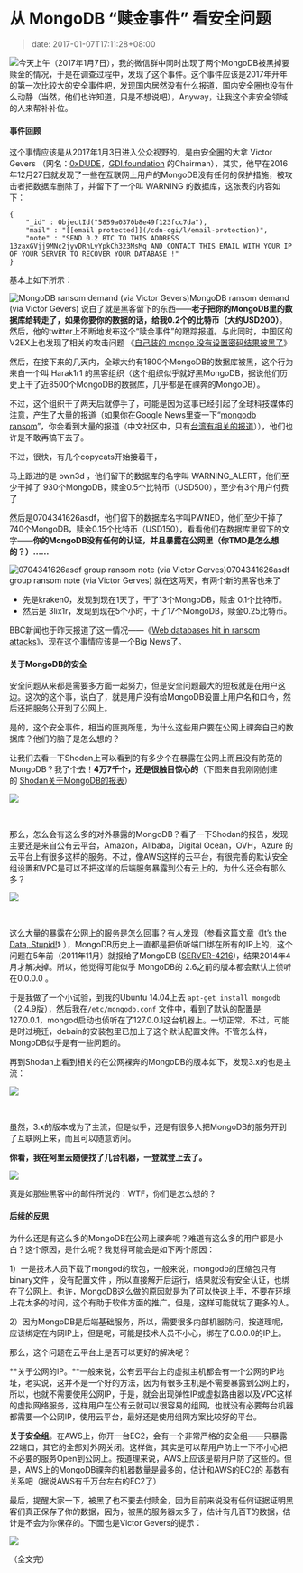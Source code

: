 # 从 MongoDB “赎金事件” 看安全问题
>date: 2017-01-07T17:11:28+08:00


![](https://coolshell.cn/wp-content/uploads/2017/01/MongoDB-360x200.jpg)今天上午（2017年1月7日），我的微信群中同时出现了两个MongoDB被黑掉要赎金的情况，于是在调查过程中，发现了这个事件。这个事件应该是2017年开年的第一次比较大的安全事件吧，发现国内居然没有什么报道，国内安全圈也没有什么动静（当然，他们也许知道，只是不想说吧），Anyway，让我这个非安全领域的人来帮补补位。


#### 事件回顾


这个事情应该是从2017年1月3日进入公众视野的，是由安全圈的大拿 Victor Gevers （网名：[0xDUDE](https://twitter.com/0xDUDE)，[GDI.foundation](http://GDI.foundation "http://GDI.foundation") 的Chairman），其实，他早在2016年12月27日就发现了一些在互联网上用户的MongoDB没有任何的保护措施，被攻击者把数据库删除了，并留下了一个叫 WARNING 的数据库，这张表的内容如下：



```
{
    "_id" : ObjectId("5859a0370b8e49f123fcc7da"),
    "mail" : "[[email protected]](/cdn-cgi/l/email-protection)",
    "note" : "SEND 0.2 BTC TO THIS ADDRESS 13zaxGVjj9MNc2jyvDRhLyYpkCh323MsMq AND CONTACT THIS EMAIL WITH YOUR IP OF YOUR SERVER TO RECOVER YOUR DATABASE !"
}
```

基本上如下所示：



![MongoDB ransom demand (via Victor Gevers)](https://coolshell.cn/wp-content/uploads/2017/01/MongoDB-ransom.png)MongoDB ransom demand (via Victor Gevers)
说白了就是黑客留下的东西——**老子把你的MongoDB里的数据库给转走了，如果你要你的数据的话，给我0.2个的比特币（大约USD200）**。然后，他的twitter上不断地发布这个“赎金事件”的跟踪报道。与此同时，中国区的V2EX上也发现了相关的攻击问题 《[自己装的 mongo 没有设置密码结果被黑了](https://www.v2ex.com/t/331887)》


然后，在接下来的几天内，全球大约有1800个MongoDB的数据库被黑，这个行为来自一个叫 Harak1r1 的黑客组织（这个组织似乎就好黑MongoDB，据说他们历史上干了近8500个MongoDB的数据库，几乎都是在祼奔的MongoDB）。


不过，这个组织干了两天后就停手了，可能是因为这事已经引起了全球科技媒体的注意，产生了大量的报道（如果你在Google News里查一下“[mongodb ransom](https://www.google.com/webhp?sourceid=chrome-instant&ion=1&espv=2&ie=UTF-8#q=mongodb+ransom&newwindow=1&tbm=nws)”，你会看到大量的报道（中文社区中，只有[台湾有相关的报道](https://unwire.pro/2017/01/05/2000-mongodb-ransom/security/)）），他们也许是不敢再搞下去了。


不过，很快，有几个copycats开始接着干，


马上跟进的是 own3d ，他们留下的数据库的名字叫 WARNING\_ALERT，他们至少干掉了 930个MongoDB，赎金0.5个比特币（USD500），至少有3个用户付费了


然后是0704341626asdf，他们留下的数据库名字叫PWNED，他们至少干掉了740个MongoDB，赎金0.15个比特币（USD150），看看他们在数据库里留下的文字——**你的MongoDB没有任何的认证，并且暴露在公网里（你TMD是怎么想的？）……**


![0704341626asdf group ransom note (via Victor Gerves)](https://coolshell.cn/wp-content/uploads/2017/01/MongoDB-Group-3.jpg)0704341626asdf group ransom note (via Victor Gerves)
就在这两天，有两个新的黑客也来了


* 先是kraken0，发现到现在1天了，干了13个MongoDB，赎金 0.1个比特币。
* 然后是 3lix1r，发现到现在5个小时，干了17个MongoDB，赎金0.25比特币。


BBC新闻也于昨天报道了这一情况——《[Web databases hit in ransom attacks](http://www.bbc.com/news/technology-38521973)》，现在这个事情应该是一个Big News了。


#### 关于MongoDB的安全


安全问题从来都是需要多方面一起努力，但是安全问题最大的短板就是在用户这边。这次的这个事，说白了，就是用户没有给MongoDB设置上用户名和口令，然后还把服务公开到了公网上。


是的，这个安全事件，相当的匪夷所思，为什么这些用户要在公网上祼奔自己的数据库？他们的脑子是怎么想的？


让我们去看一下Shodan上可以看到的有多少个在暴露在公网上而且没有防范的MongoDB？我了个去！**4万7千个，还是很触目惊心的**（下图来自我刚刚创建的 [Shodan关于MongoDB的报表](https://www.shodan.io/report/h0bgF6zM)）


![](https://coolshell.cn/wp-content/uploads/2017/01/MongoDB_Shodan-1024x485.png)


 


那么，怎么会有这么多的对外暴露的MongoDB？看了一下Shodan的报告，发现主要还是来自公有云平台，Amazon，Alibaba，Digital Ocean，OVH，Azure 的云平台上有很多这样的服务。不过，像AWS这样的云平台，有很完善的默认安全组设置和VPC是可以不把这样的后端服务暴露到公有云上的，为什么还会有那么多？


![](https://coolshell.cn/wp-content/uploads/2017/01/MongoDB_Org.png)


 


这么大量的暴露在公网上的服务是怎么回事？有人发现（参看这篇文章《[It’s the Data, Stupid!](https://blog.shodan.io/its-the-data-stupid/)》 ），MongoDB历史上一直都是把侦听端口绑在所有的IP上的，这个问题在5年前（2011年11月）就报给了MongoDB ([SERVER-4216](https://jira.mongodb.org/browse/SERVER-4216))，结果2014年4月才解决掉。所以，他觉得可能似乎 MongoDB的 2.6之前的版本都会默认上侦听在0.0.0.0 。


于是我做了一个小试验，到我的Ubuntu 14.04上去 `apt-get install mongodb`（2.4.9版），然后我在`/etc/mongodb.conf` 文件中，看到了默认的配置是127.0.0.1，mongod启动也侦听在了127.0.0.1这台机器上。一切正常。不过，可能是时过境迁，debain的安装包里已加上了这个默认配置文件。不管怎么样，MongoDB似乎是有一些问题的。


再到Shodan上看到相关的在公网裸奔的MongoDB的版本如下，发现3.x的也是主流：


![](https://coolshell.cn/wp-content/uploads/2017/01/MongoDB_Version.png)


 


虽然，3.x的版本成为了主流，但是似乎，还是有很多人把MongoDB的服务开到了互联网上来，而且可以随意访问。


**你看，我在阿里云随便找了几台机器，一登就登上去了。**


![](https://coolshell.cn/wp-content/uploads/2017/01/MongoDB_Aliyun.png)


真是如那些黑客中的邮件所说的：WTF，你们是怎么想的？


#### 后续的反思


为什么还是有这么多的MongoDB在公网上祼奔呢？难道有这么多的用户都是小白？这个原因，是什么呢？我觉得可能会是如下两个原因：


1）一是技术人员下载了mongod的软包，一般来说，mongodb的压缩包只有binary文件 ，没有配置文件 ，所以直接解开后运行，结果就没有安全认证，也绑在了公网上。也许，MongoDB这么做的原因就是为了可以快速上手，不要在环境上花太多的时间，这个有助于软件方面的推广。但是，这样可能就坑了更多的人。


2）因为MongoDB是后端基础服务，所以，需要很多内部机器防问，按道理呢，应该绑定在内网IP上，但是呢，可能是技术人员不小心，绑在了0.0.0.0的IP上。


那么，这个问题在云平台上是否可以更好的解决呢？


**关于公网的IP。**一般来说，公有云平台上的虚拟主机都会有一个公网的IP地址，老实说，这并不是一个好的方法，因为有很多主机是不需要暴露到公网上的，所以，也就不需要使用公网IP，于是，就会出现弹性IP或虚拟路由器以及VPC这样的虚拟网络服务，这样用户在公有云就可以很容易的组网，也就没有必要每台机器都需要一个公网IP，使用云平台，最好还是使用组网方案比较好的平台。


**关于安全组**。在AWS上，你开一台EC2，会有一个非常严格的安全组——只暴露22端口，其它的全部对外网关闭。这样做，其实是可以帮用户防止一下不小心把不必要的服务Open到公网上。按道理来说，AWS上应该是帮用户防了这些的。但是，AWS上的MongoDB祼奔的机器数量是最多的，估计和AWS的EC2的 基数有关系吧（据说AWS有千万台左右的EC2了）


最后，提醒大家一下，被黑了也不要去付赎金，因为目前来说没有任何证据证明黑客们真正保存了你的数据，因为，被黑的服务器太多了，估计有几百T的数据，估计是不会为你保存的。下面也是Victor Gevers的提示：


![](https://coolshell.cn/wp-content/uploads/2017/01/MongoDB_Twitter.png)


（全文完）


